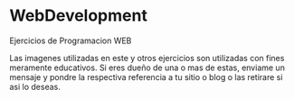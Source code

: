 # WebDevelopment
Ejercicios de Programacion WEB

Las imagenes utilizadas en este y otros ejercicios son utilizadas con fines meramente educativos.
Si eres dueño de una o mas de estas, enviame un mensaje y pondre la respectiva referencia a tu sitio o blog o las retirare si asi lo deseas.
